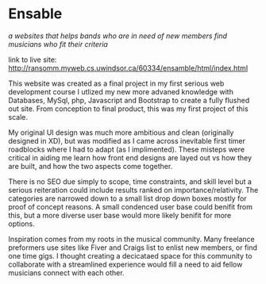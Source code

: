 # Ensable
*a websites that helps bands who are in need of new members find musicians who fit their criteria*

link to live site: http://ransomm.myweb.cs.uwindsor.ca/60334/ensamble/html/index.html

This website was created as a final project in my first serious web development course
I utlized my new more advaned knowledge with Databases, MySql, php, Javascript and Bootstrap to create a fully flushed out site.
From conception to final product, this was my first project of this scale.

My original UI design was much more ambitious and clean (originally designed in XD), but was modified as I came across inevitable first timer roadblocks where I had to adapt (as I implimented).
These misteps were critical in aiding me learn how front end designs are layed out vs how they are built, and how the two aspects come together.  

There is no SEO due simply to scope, time constraints, and skill level but a serious reiteration could include results ranked on importance/relativity.
The categories are narrowed down to a small list drop down boxes mostly for proof of concept reasons.
A small condenced user base could benifit from this, but a more diverse user base would more likely benifit for more options.

Inspiration comes from my roots in the musical community.  Many freelance preformers use sites like Fiver and Craigs list to enlist new members, or find one time gigs.
I thought creating a decicataed space for this community to collaborate with a streamlined experience would fill a need to aid fellow musicians connect with each other.



